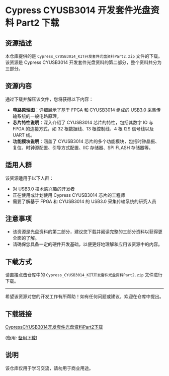 # Cypress CYUSB3014 开发套件光盘资料 Part2 下载

## 资源描述

本仓库提供的是 `Cypress_CYUSB3014_KIT开发套件光盘资料Part2.zip` 文件的下载。该资源是 Cypress CYUSB3014 开发套件光盘资料的第二部分，整个资料共分为三部分。

## 资源内容

通过下载并解压该文件，您将获得以下内容：

- **电路原理图**：详细展示了基于 FPGA 和 CYUSB3014 组成的 USB3.0 采集传输系统的一般电路原理。
- **芯片特性说明**：深入介绍了 CYUSB3014 芯片的特性，包括其数字 IO 与 FPGA 的连接方式，如 32 根数据线、13 根控制线、4 根 I2S 信号线以及 UART 线。
- **功能模块说明**：涵盖了 CYUSB3014 芯片的多个功能模块，包括时钟晶振、复位、时钟源配置、引导方式配置、IIC 存储器、SPI FLASH 存储器等。

## 适用人群

该资源适用于以下人群：

- 对 USB3.0 技术感兴趣的开发者
- 正在使用或计划使用 Cypress CYUSB3014 芯片的工程师
- 需要了解基于 FPGA 和 CYUSB3014 的 USB3.0 采集传输系统的研究人员

## 注意事项

- 该资源是光盘资料的第二部分，建议您下载并阅读完整的三部分资料以获得更全面的了解。
- 请确保您具备一定的硬件开发基础，以便更好地理解和应用该资源中的内容。

## 下载方式

请直接点击仓库中的 `Cypress_CYUSB3014_KIT开发套件光盘资料Part2.zip` 文件进行下载。

---

希望该资源对您的开发工作有所帮助！如有任何问题或建议，欢迎在仓库中提出。

## 下载链接
[CypressCYUSB3014开发套件光盘资料Part2下载](https://pan.quark.cn/s/145f9f47f9c8) 

(备用: [备用下载](https://pan.baidu.com/s/1U5RVn_cAhIa3HrpQXLD6Fg?pwd=1234))

## 说明

该仓库仅用于学习交流，请勿用于商业用途。

